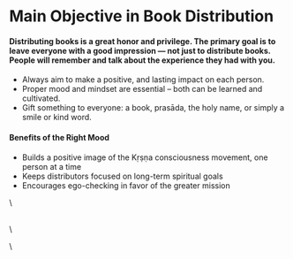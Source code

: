 # Main Objective in Book Distribution

#### Distributing books is a great honor and privilege. The primary goal is to leave everyone with a good impression — not just to distribute books. People will remember and talk about the experience they had with you.

* Always aim to make a positive, and lasting impact on each person.
* Proper mood and mindset are essential – both can be learned and cultivated.
* Gift something to everyone: a book, prasāda, the holy name, or simply a smile or kind word.

#### Benefits of the Right Mood

* Builds a positive image of the Kṛṣṇa consciousness movement, one person at a time
* Keeps distributors focused on long-term spiritual goals
* Encourages ego-checking in favor of the greater mission

\


\
\


\
